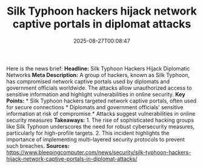 ﻿---
title: "Silk Typhoon hackers hijack network captive portals in diplomat attacks"
date: "2025-08-27T00:08:47"
category: "Markets"
summary: ""
slug: "silk typhoon hackers hijack network captive portals in diplo"
source_urls:
  - "https://www.bleepingcomputer.com/news/security/silk-typhoon-hackers-hijack-network-captive-portals-in-diplomat-attacks/"
seo:
  title: "Silk Typhoon hackers hijack network captive portals in diplomat attacks | Hash n Hedge"
  description: ""
  keywords: ["news", "markets", "brief"]
---
Here is the news brief:  **Headline:** Silk Typhoon Hackers Hijack Diplomatic Networks  **Meta Description:** A group of hackers, known as Silk Typhoon, has compromised network captive portals used by diplomats and government officials worldwide. The attacks allow unauthorized access to sensitive information and highlight vulnerabilities in online security.  **Key Points:**  * Silk Typhoon hackers targeted network captive portals, often used for secure connections * Diplomats and government officials' sensitive information at risk of compromise * Attacks suggest vulnerabilities in online security measures  **Takeaways:**  1. The rise of sophisticated hacking groups like Silk Typhoon underscores the need for robust cybersecurity measures, particularly for high-profile targets. 2. This incident highlights the importance of implementing multi-layered security protocols to prevent such breaches.  **Sources:**  https://www.bleepingcomputer.com/news/security/silk-typhoon-hackers-hijack-network-captive-portals-in-diplomat-attacks/ 
